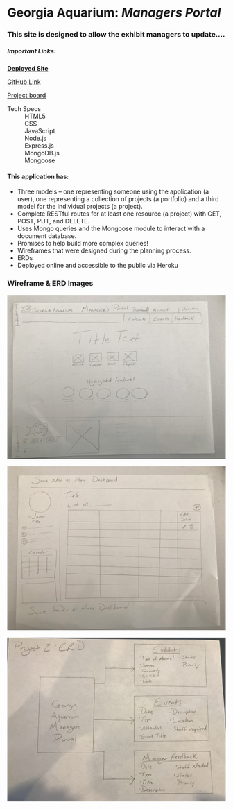 # Georgia Aquarium: _Managers Portal_

### This site is designed to allow the exhibit managers to update....

##### Important Links:
[**Deployed Site**](www.google.com)

[GitHub Link](https://github.com/brittmagee/SEI23-Project2)

[Project board](https://github.com/brittmagee/SEI23-Project2/projects/1)

<dl>
  <dt>Tech Specs</dt>
    <dd>HTML5</dd>
    <dd>CSS</dd>
    <dd>JavaScript</dd>
    <dd>Node.js</dd>
    <dd>Express.js</dd>
    <dd>MongoDB.js</dd>
    <dd>Mongoose</dd>
</dl>

#### This application has: 

* Three models – one representing someone using the application (a user), one representing a collection of projects (a portfolio) and a third model for the individual projects (a project).
* Complete RESTful routes for at least one resource (a project) with GET, POST, PUT, and DELETE.
* Uses Mongo queries and the Mongoose module to interact with a document database.
* Promises to help build more complex queries!
* Wireframes that were designed during the planning process.
* ERDs
* Deployed online and accessible to the public via Heroku

### Wireframe & ERD Images
![alt text](./public/wireframe1 "Wireframe 1")

![alt text](./public/wireframe2 "Wireframe 2")

![alt text](./public/erd.jpeg "ERD")
